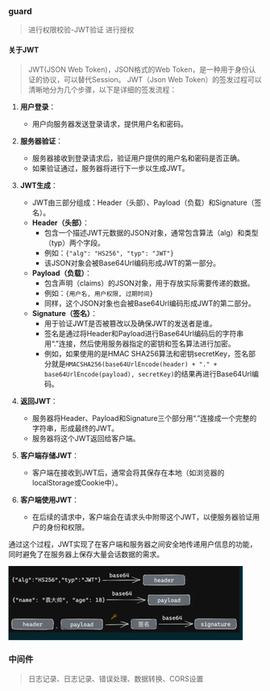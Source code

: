 ### guard
> 进行权限校验-JWT验证
> 进行授权

#### 关于JWT
> JWT(JSON Web Token)，JSON格式的Web Token，是一种用于身份认证的协议，可以替代Session。
> JWT（Json Web Token）的签发过程可以清晰地分为几个步骤，以下是详细的签发流程：

1. **用户登录**：
   - 用户向服务器发送登录请求，提供用户名和密码。

2. **服务器验证**：
   - 服务器接收到登录请求后，验证用户提供的用户名和密码是否正确。
   - 如果验证通过，服务器将进行下一步以生成JWT。

3. **JWT生成**：
   - JWT由三部分组成：Header（头部）、Payload（负载）和Signature（签名）。
   - **Header（头部）**：
     - 包含一个描述JWT元数据的JSON对象，通常包含算法（alg）和类型（typ）两个字段。
     - 例如：`{"alg": "HS256", "typ": "JWT"}`
     - 该JSON对象会被Base64Url编码形成JWT的第一部分。
   - **Payload（负载）**：
     - 包含声明（claims）的JSON对象，用于存放实际需要传递的数据。
     - 例如：`{用户名, 用户权限, 过期时间}`
     - 同样，这个JSON对象也会被Base64Url编码形成JWT的第二部分。
   - **Signature（签名）**：
     - 用于验证JWT是否被篡改以及确保JWT的发送者是谁。
     - 签名是通过将Header和Payload进行Base64Url编码后的字符串用“.”连接，然后使用服务器指定的密钥和签名算法进行加密。
     - 例如，如果使用的是HMAC SHA256算法和密钥secretKey，签名部分就是`HMACSHA256(base64UrlEncode(header) + "." + base64UrlEncode(payload), secretKey)`的结果再进行Base64Url编码。

4. **返回JWT**：
   - 服务器将Header、Payload和Signature三个部分用“.”连接成一个完整的字符串，形成最终的JWT。
   - 服务器将这个JWT返回给客户端。

5. **客户端存储JWT**：
   - 客户端在接收到JWT后，通常会将其保存在本地（如浏览器的localStorage或Cookie中）。

6. **客户端使用JWT**：
   - 在后续的请求中，客户端会在请求头中附带这个JWT，以便服务器验证用户的身份和权限。

通过这个过程，JWT实现了在客户端和服务器之间安全地传递用户信息的功能，同时避免了在服务器上保存大量会话数据的需求。

![JWT](./res/JWT.PNG)




### 中间件
> 日志记录、日志记录、错误处理、数据转换、CORS设置